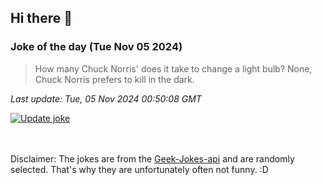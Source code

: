 ## Hi there 👋

### Joke of the day (Tue Nov 05 2024)
<!-- joke -->
>How many Chuck Norris' does it take to change a light bulb? None, Chuck Norris prefers to kill in the dark.
<!-- /joke -->

*Last update: Tue, 05 Nov 2024 00:50:08 GMT*

[![Update joke](https://github.com/nclskfm/nclskfm/actions/workflows/joke.yml/badge.svg)](https://github.com/nclskfm/nclskfm/actions/workflows/joke.yml)

<br><br>
Disclaimer: The jokes are from the [Geek-Jokes-api](https://github.com/sameerkumar18/geek-joke-api) and are randomly selected. That's why they are unfortunately often not funny. :D
